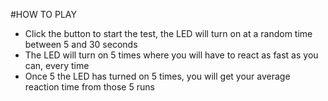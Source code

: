 
 #HOW TO PLAY
 * Click the button to start the test, the LED will turn on at a random time between 5 and 30 seconds
 * The LED will turn on 5 times where you will have to react as fast as you can, every time
 * Once 5 the LED has turned on 5 times, you will get your average reaction time from those 5 runs
